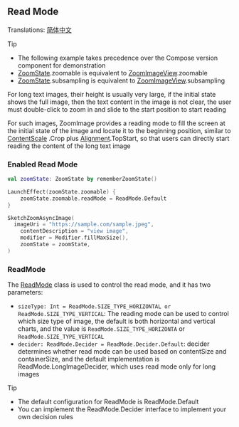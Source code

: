 ## Read Mode

Translations: [简体中文](readmode_zh.md)

> [!TIP]
> * The following example takes precedence over the Compose version component for demonstration
> * [ZoomState].zoomable is equivalent to [ZoomImageView].zoomable
> * [ZoomState].subsampling is equivalent to [ZoomImageView].subsampling

For long text images, their height is usually very large, if the initial state shows the full image,
then the text content in the image is not clear, the user must double-click to zoom in and slide to
the start position to start reading

For such images, ZoomImage provides a reading mode to fill the screen at the initial state of the
image and locate it to the beginning position, similar to [ContentScale]
.Crop plus [Alignment].TopStart, so that users can directly start reading the
content of the long text image

### Enabled Read Mode

```kotlin
val zoomState: ZoomState by rememberZoomState()

LaunchEffect(zoomState.zoomable) {
    zoomState.zoomable.readMode = ReadMode.Default
}

SketchZoomAsyncImage(
  imageUri = "https://sample.com/sample.jpeg",
    contentDescription = "view image",
    modifier = Modifier.fillMaxSize(),
    zoomState = zoomState,
)
```

### ReadMode

The [ReadMode] class is used to control the read mode, and it has two parameters:

* `sizeType: Int = ReadMode.SIZE_TYPE_HORIZONTAL or ReadMode.SIZE_TYPE_VERTICAL`: The reading mode
  can be used to control which size type of image, the default is both
  horizontal and vertical charts, and the value is  `ReadMode.SIZE_TYPE_HORIZONTA`
  or `ReadMode.SIZE_TYPE_VERTICAL`
* `decider: ReadMode.Decider = ReadMode.Decider.Default`: decider determines whether read mode can
  be used based on contentSize and containerSize, and the default implementation is
  ReadMode.LongImageDecider, which uses read mode only for long images

> [!TIP]
> * The default configuration for ReadMode is ReadMode.Default
> * You can implement the ReadMode.Decider interface to implement your own decision rules

[ZoomImageView]: ../../zoomimage-view/src/main/kotlin/com/github/panpf/zoomimage/ZoomImageView.kt

[ZoomImage]: ../../zoomimage-compose/src/commonMain/kotlin/com/github/panpf/zoomimage/ZoomImage.kt

[ZoomState]: ../../zoomimage-compose/src/commonMain/kotlin/com/github/panpf/zoomimage/compose/ZoomState.kt

[ReadMode]: ../../zoomimage-core/src/commonMain/kotlin/com/github/panpf/zoomimage/zoom/ReadMode.kt

[ContentScale]: https://developer.android.com/reference/kotlin/androidx/compose/ui/layout/ContentScale

[Alignment]: https://developer.android.com/reference/kotlin/androidx/compose/ui/Alignment